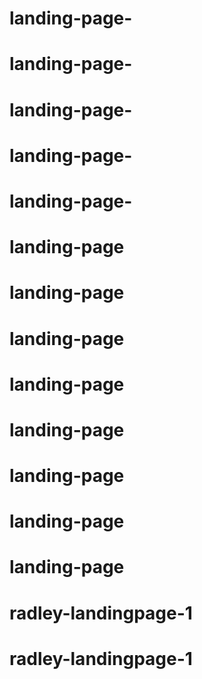 # landing-page-
# landing-page-
# landing-page-
# landing-page-
# landing-page-
# landing-page
# landing-page
# landing-page
# landing-page
# landing-page
# landing-page
# landing-page
# landing-page
# radley-landingpage-1
# radley-landingpage-1
